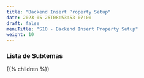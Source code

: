 ```yaml
---
title: "Backend Insert Property Setup"
date: 2023-05-26T08:53:53-07:00
draft: false
menuTitle: "S10 - Backend Insert Property Setup"
weight: 10
---
```


### Lista de Subtemas
{{% children  %}}

